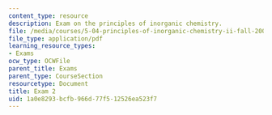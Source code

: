 ```yaml
---
content_type: resource
description: Exam on the principles of inorganic chemistry.
file: /media/courses/5-04-principles-of-inorganic-chemistry-ii-fall-2008/1a0e8293bcfb966d77f512526ea523f7_exam2.pdf
file_type: application/pdf
learning_resource_types:
- Exams
ocw_type: OCWFile
parent_title: Exams
parent_type: CourseSection
resourcetype: Document
title: Exam 2
uid: 1a0e8293-bcfb-966d-77f5-12526ea523f7
---
```

